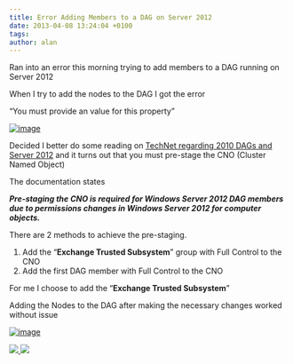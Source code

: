 ```yaml
---
title: Error Adding Members to a DAG on Server 2012
date: 2013-04-08 13:24:04 +0100
tags:
author: alan
---
```


Ran into an error this morning trying to add members to a DAG running on Server 2012

When I try to add the nodes to the DAG I got the error

“You must provide an value for this property”

[ ![image](http://everythingsysadmin.files.wordpress.com/2013/04/image_thumb15.png?w=244&h=182 "image") ](http://everythingsysadmin.files.wordpress.com/2013/04/image15.png)

Decided I better do some reading on [TechNet regarding 2010 DAGs and Server 2012](http://technet.microsoft.com/en-us/library/ff367878%28v=exchg.150%29.aspx) and it turns out that you must pre-stage the CNO (Cluster Named Object)

The documentation states

**_Pre-staging the CNO is required for Windows Server 2012 DAG members due to permissions changes in Windows Server 2012 for computer objects._**

There are 2 methods to achieve the pre-staging.

1. Add the “**Exchange Trusted Subsystem**” group with Full Control to the CNO
2. Add the first DAG member with Full Control to the CNO

For me I choose to add the “**Exchange Trusted Subsystem**”

Adding the Nodes to the DAG after making the necessary changes worked without issue

[ ![image](http://everythingsysadmin.files.wordpress.com/2013/04/image_thumb16.png?w=244&h=142 "image") ](http://everythingsysadmin.files.wordpress.com/2013/04/image16.png)

    
[ ![](http://feeds.wordpress.com/1.0/comments/everythingsysadmin.wordpress.com/581/) ](http://feeds.wordpress.com/1.0/gocomments/everythingsysadmin.wordpress.com/581/) ![](http://stats.wordpress.com/b.gif?host=everythingsysadmin.wordpress.com&blog=8998607&post=581&subd=everythingsysadmin&ref=&feed=1)

        
